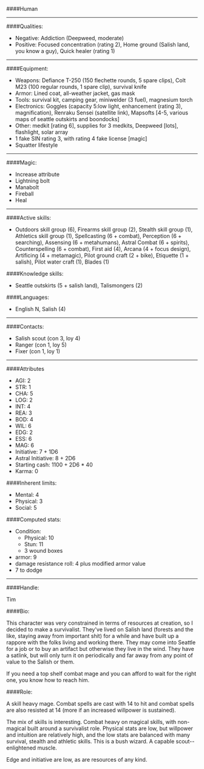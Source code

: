####Human
____
####Qualities:

- Negative: Addiction (Deepweed, moderate)
- Positive: Focused concentration (rating 2), Home ground (Salish land, you know a guy), Quick healer (rating 1)

____
####Equipment:

- Weapons: Defiance T-250 (150 flechette rounds, 5 spare clips), Colt M23 (100 regular rounds, 1 spare clip), survival knife
- Armor: Lined coat, all-weather jacket, gas mask
- Tools: survival kit, camping gear, miniwelder (3 fuel), magnesium torch
- Electronics: Goggles (capacity 5:low light, enhancement (rating 3), magnification), Renraku Sensei (satellite link), Mapsofts [4-5, various maps of seattle outskirts and boondocks]
- Other: medkit [rating 6], supplies for 3 medkits, Deepweed [lots], flashlight, solar array
- 1 fake SIN rating 3, with rating 4 fake license [magic]
- Squatter lifestyle

____
####Magic:

- Increase attribute
- Lightning bolt
- Manabolt
- Fireball
- Heal

____
####Active skills:

- Outdoors skill group (6), Firearms skill group (2), Stealth skill group (1), Athletics skill group (1), Spellcasting (6 + combat), Perception (6 + searching), Assensing (6 + metahumans), Astral Combat (6 + spirits), Counterspelling (6 + combat), First aid (4), Arcana (4 + focus design), Artificing (4 + metamagic), Pilot ground craft (2 + bike), Etiquette (1 + salish), Pilot water craft (1), Blades (1)

####Knowledge skills:

- Seattle outskirts (5 + salish land), Talismongers (2)

####Languages:

- English N, Salish (4)

____
####Contacts:

- Salish scout (con 3, loy 4)
- Ranger (con 1, loy 5)
- Fixer (con 1, loy 1)

____
####Attributes

- AGI: 2
- STR: 1
- CHA: 5
- LOG: 2
- INT: 4
- REA: 3
- BOD: 4
- WIL: 6
- EDG: 2
- ESS: 6
- MAG: 6
- Initiative: 7 + 1D6
- Astral Initiative: 8 + 2D6
- Starting cash: 1100 + 2D6 * 40
- Karma: 0

####Inherent limits:

- Mental: 4
- Physical: 3
- Social: 5

####Computed stats:

- Condition:
	- Physical: 10
	- Stun: 11
	- 3 wound boxes
- armor: 9
- damage resistance roll: 4 plus modified armor value
- 7 to dodge

____
####Handle:

Tim

####Bio:

This character was very constrained in terms of resources at creation, so I decided to make a survivalist. They've lived on Salish land (forests and the like, staying away from important shit) for a while and have built up a rappore with the folks living and working there. They may come into Seattle for a job or to buy an artifact but otherwise they live in the wind. They have a satlink, but will only turn it on periodically and far away from any point of value to the Salish or them. 

If you need a top shelf combat mage and you can afford to wait for the right one, you know how to reach him.

####Role:

A skill heavy mage. Combat spells are cast with 14 to hit and combat spells are also resisted at 14 (more if an increased willpower is sustained).

The mix of skills is interesting. Combat heavy on magical skills, with non-magical built around a survivalist role. Physical stats are low, but willpower and intuition are relatively high, and the low stats are balanced with many survival, stealth and athletic skills. This is a bush wizard. A capable scout--enlightened muscle.

Edge and initiative are low, as are resources of any kind.

